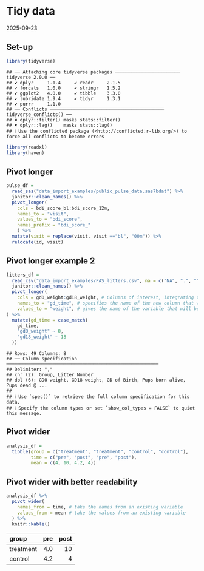 Tidy data
================
2025-09-23

## Set-up

``` r
library(tidyverse)
```

    ## ── Attaching core tidyverse packages ──────────────────────── tidyverse 2.0.0 ──
    ## ✔ dplyr     1.1.4     ✔ readr     2.1.5
    ## ✔ forcats   1.0.0     ✔ stringr   1.5.2
    ## ✔ ggplot2   4.0.0     ✔ tibble    3.3.0
    ## ✔ lubridate 1.9.4     ✔ tidyr     1.3.1
    ## ✔ purrr     1.1.0     
    ## ── Conflicts ────────────────────────────────────────── tidyverse_conflicts() ──
    ## ✖ dplyr::filter() masks stats::filter()
    ## ✖ dplyr::lag()    masks stats::lag()
    ## ℹ Use the conflicted package (<http://conflicted.r-lib.org/>) to force all conflicts to become errors

``` r
library(readxl)
library(haven)
```

## Pivot longer

``` r
pulse_df =
  read_sas("data_import_examples/public_pulse_data.sas7bdat") %>% 
  janitor::clean_names() %>% 
  pivot_longer(
    cols = bdi_score_bl:bdi_score_12m,
    names_to = "visit",
    values_to = "bdi_score",
    names_prefix = "bdi_score_"
    ) %>% 
  mutate(visit = replace(visit, visit =="bl", "00m")) %>% 
  relocate(id, visit)
```

## Pivot longer example 2

``` r
litters_df =
  read_csv("data_import_examples/FAS_litters.csv", na = c("NA", ".", "")) %>% 
  janitor::clean_names() %>% 
  pivot_longer(
    cols = gd0_weight:gd18_weight, # Columns of interest, integrating the columns into each other
    names_to = "gd_time", # specifies the name of the new column that will be created to store the original column names from the "wide" format data, after they have been pivoted into a "long" format
    values_to = "weight", # gives the name of the variable that will be created from the data stored in the cell value
) %>% 
  mutate(gd_time = case_match(
    gd_time,
    "gd0_weight" ~ 0,
    "gd18_weight" ~ 18
  ))
```

    ## Rows: 49 Columns: 8
    ## ── Column specification ────────────────────────────────────────────────────────
    ## Delimiter: ","
    ## chr (2): Group, Litter Number
    ## dbl (6): GD0 weight, GD18 weight, GD of Birth, Pups born alive, Pups dead @ ...
    ## 
    ## ℹ Use `spec()` to retrieve the full column specification for this data.
    ## ℹ Specify the column types or set `show_col_types = FALSE` to quiet this message.

## Pivot wider

``` r
analysis_df =
  tibble(group = c("treatment", "treatment", "control", "control"),
         time = c("pre", "post", "pre", "post"),
         mean = c(4, 10, 4.2, 4))
```

## Pivot wider with better readability

``` r
analysis_df %>% 
  pivot_wider(
    names_from = time, # take the names from an existing variable
    values_from = mean # take the values from an existing variable
  ) %>% 
  knitr::kable()
```

| group     | pre | post |
|:----------|----:|-----:|
| treatment | 4.0 |   10 |
| control   | 4.2 |    4 |
